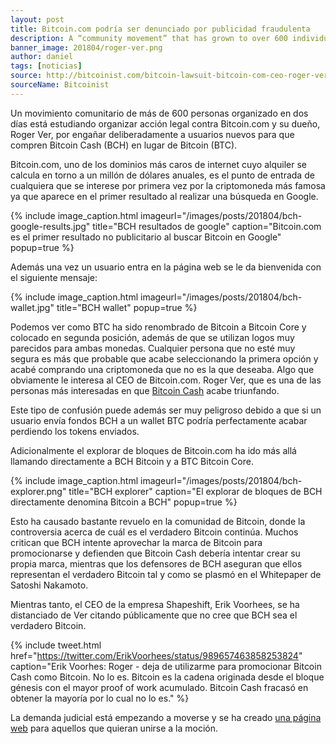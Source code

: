 ```yaml
---
layout: post
title: Bitcoin.com podría ser denunciado por publicidad fraudulenta
description: A “community movement” that has grown to over 600 individuals in just two days is pursuing legal action against Bitcoin.com and its owner, Roger Ver, for deliberately misleading new users into buying Bitcoin Cash (BCH) instead of Bitcoin (BTC).
banner_image: 201804/roger-ver.png
author: daniel
tags: [noticias]
source: http://bitcoinist.com/bitcoin-lawsuit-bitcoin-com-ceo-roger-ver/
sourceName: Bitcoinist
---
```


Un movimiento comunitario de más de 600 personas organizado en dos días está estudiando organizar acción legal contra Bitcoin.com y su dueño, Roger Ver, por engañar deliberadamente a usuarios nuevos para que compren Bitcoin Cash (BCH) en lugar de Bitcoin (BTC).

<!--more-->

Bitcoin.com, uno de los dominios más caros de internet cuyo alquiler se calcula en torno a un millón de dólares anuales, es el punto de entrada de cualquiera que se interese por primera vez por la criptomoneda más famosa ya que aparece en el primer resultado al realizar una búsqueda en Google.

{% include image_caption.html imageurl="/images/posts/201804/bch-google-results.jpg" title="BCH resultados de google" caption="Bitcoin.com es el primer resultado no publicitario al buscar Bitcoin en Google" popup=true %}

Además una vez un usuario entra en la página web se le da bienvenida con el siguiente mensaje:

{% include image_caption.html imageurl="/images/posts/201804/bch-wallet.jpg" title="BCH wallet" popup=true %}

Podemos ver como BTC ha sido renombrado de Bitcoin a Bitcoin Core y colocado en segunda posición, además de que se utilizan logos muy parecidos para ambas monedas. Cualquier persona que no esté muy segura es más que probable que acabe seleccionando la primera opción y acabé comprando una criptomoneda que no es la que deseaba. Algo que obviamente le interesa al CEO de Bitcoin.com. Roger Ver, que es una de las personas más interesadas en que [Bitcoin Cash](/que-es-bitcoin-cash/) acabe triunfando.

Este tipo de confusión puede además ser muy peligroso debido a que si un usuario envía fondos BCH a un wallet BTC podría perfectamente acabar perdiendo los tokens enviados.

Adicionalmente el explorar de bloques de Bitcoin.com ha ido más allá llamando directamente a BCH Bitcoin y a BTC Bitcoin Core.

{% include image_caption.html imageurl="/images/posts/201804/bch-explorer.png" title="BCH explorer" caption="El explorar de bloques de BCH directamente denomina Bitcoin a BCH" popup=true %}

Esto ha causado bastante revuelo en la comunidad de Bitcoin, donde la controversia acerca de cuál es el verdadero Bitcoin continúa. Muchos critican que BCH intente aprovechar la marca de Bitcoin para promocionarse y defienden que Bitcoin Cash debería intentar crear su propia marca, mientras que los defensores de BCH aseguran que ellos representan el verdadero Bitcoin tal y como se plasmó en el Whitepaper de Satoshi Nakamoto.

Mientras tanto, el CEO de la empresa Shapeshift, Erik Voorhees, se ha distanciado de Ver citando públicamente que no cree que BCH sea el verdadero Bitcoin.

{% include tweet.html href="https://twitter.com/ErikVoorhees/status/989657463858253824" caption="Erik Voorhes: Roger - deja de utilizarme para promocionar Bitcoin Cash como Bitcoin. No lo es. Bitcoin es la cadena originada desde el bloque génesis con el mayor proof of work acumulado. Bitcoin Cash fracasó en obtener la mayoría por lo cual no lo es." %}

La demanda judicial está empezando a moverse y se ha creado <a rel="nofollow" href="http://bitcoincomlawsuit.info/">una página web</a> para aquellos que quieran unirse a la moción.
